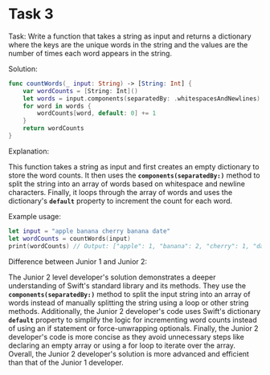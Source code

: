 # Task 3

Task: Write a function that takes a string as input and returns a dictionary
where the keys are the unique words in the string and the values are the number
of times each word appears in the string.

Solution:

```swift
func countWords(_ input: String) -> [String: Int] {
    var wordCounts = [String: Int]()
    let words = input.components(separatedBy: .whitespacesAndNewlines)
    for word in words {
        wordCounts[word, default: 0] += 1
    }
    return wordCounts
}
```

Explanation:

This function takes a string as input and first creates an empty dictionary to
store the word counts. It then uses the **`components(separatedBy:)`** method to
split the string into an array of words based on whitespace and newline
characters. Finally, it loops through the array of words and uses the
dictionary's **`default`** property to increment the count for each word.

Example usage:

```swift
let input = "apple banana cherry banana date"
let wordCounts = countWords(input)
print(wordCounts) // Output: ["apple": 1, "banana": 2, "cherry": 1, "date": 1]
```

Difference between Junior 1 and Junior 2:

The Junior 2 level developer's solution demonstrates a deeper understanding of
Swift's standard library and its methods. They use the
**`components(separatedBy:)`** method to split the input string into an array of
words instead of manually splitting the string using a loop or other string
methods. Additionally, the Junior 2 developer's code uses Swift's dictionary
**`default`** property to simplify the logic for incrementing word counts
instead of using an if statement or force-unwrapping optionals. Finally, the
Junior 2 developer's code is more concise as they avoid unnecessary steps like
declaring an empty array or using a for loop to iterate over the array. Overall,
the Junior 2 developer's solution is more advanced and efficient than that of
the Junior 1 developer.
